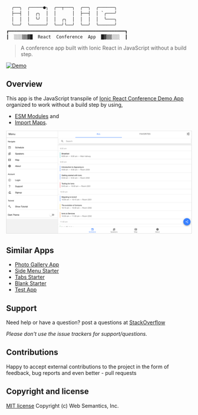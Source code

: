 ```
  ╭──╮  ╭─────●╮  ╭──┬───╮  ╭──╮  ╭──────╮
  ├──┤  │  ╭╮  │  │      │  ├──┤  │ `╭───╯
  │  │  │  ╰╯  │  │  ╭╮  │  │  │  │  ╰───╮
  ╰──╯  ╰──────╯  ╰──╯╰──╯  ╰──╯  ╰──────╯
┏━━━━━━━━━━━━━━━━━━━━━━━━━━━━━━━━━━━━━━━━━━━━┓
┃  ░░░▒▒▓█  React  Conference  App  █▓▒▒░░░  ┃

```
> A conference app built with Ionic React in JavaScript without a build step.

[![Demo](https://img.shields.io/badge/Demo-%E2%86%92-9D6EB3.svg?style=flat-square)](https://websemantics.github.io/ionic-react-conference-app/public/index.html)

## Overview

This app is the JavaScript transpile of [Ionic React Conference Demo App](https://github.com/ionic-team/ionic-react-conference-app) organized to work without a build step by using,

* [ESM Modules](https://developer.mozilla.org/en-US/docs/Web/JavaScript/Guide/Modules) and
* [Import Maps](https://github.com/WICG/import-maps).

<img src="public/assets/img/screenshot.png" alt="Conference app">

## Similar Apps

* [Photo Gallery App](https://github.com/websemantics/ionic-react-photo-gallery-app)
* [Side Menu Starter](https://github.com/websemantics/ionic-react-sidemenu-app)
* [Tabs Starter](https://github.com/websemantics/ionic-react-tabs-app)
* [Blank Starter](https://github.com/websemantics/ionic-react-blank-app)
* [Test App](https://github.com/websemantics/ionic-react-test-app)

## Support

Need help or have a question? post a questions at [StackOverflow](https://stackoverflow.com/questions/tagged/ionic-react-conference-app+web+semantics)

*Please don't use the issue trackers for support/questions.*

## Contributions

Happy to accept external contributions to the project in the form of feedback, bug reports and even better - pull requests

## Copyright and license

[MIT license](http://opensource.org/licenses/mit-license.php)
Copyright (c) Web Semantics, Inc.

